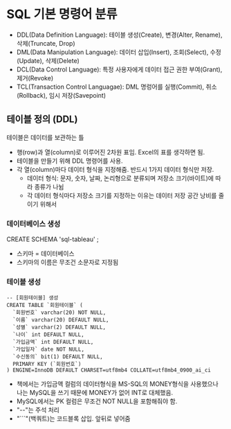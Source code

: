 # SQL 기본 명령어 분류
- DDL(Data Definition Language): 테이블 생성(Create), 변경(Alter, Rename), 삭제(Truncate, Drop)
- DML(Data Manipulation Language): 데이터 삽입(Insert), 조회(Select), 수정(Update), 삭제(Delete)
- DCL(Data Control Language): 특정 사용자에게 데이터 접근 권한 부여(Grant), 제거(Revoke)
- TCL(Transaction Control Languagae): DML 명렁어를 실행(Commit), 취소(Rollback), 임시 저장(Savepoint)

## 테이블 정의 (DDL)
테이블은 데이터를 보관하는 틀
- 행(row)과 열(column)로 이루어진 2차원 표임. Excel의 표를 생각하면 됨.
- 테이블을 만들기 위해 DDL 명령어를 사용.
- 각 열(column)마다 데이터 형식을 지정해줌. 반드시 1가지 데이터 형식만 저장.
  - 데이터 형식: 문자, 숫자, 날짜, 논리형으로 분류되며 저장소 크기(바이트)에 따라 종류가 나뉨
  - 각 데이터 형식마다 저장소 크기를 지정하는 이유는 데이터 저장 공간 낭비를 줄이기 위해서

### 데이터베이스 생성
CREATE SCHEMA 'sql-tableau' ;

- 스키마 = 데이터베이스
- 스키마의 이름은 무조건 소문자로 지정됨


### 테이블 생성
```
-- [회원테이블] 생성
CREATE TABLE `회원테이블` (
  `회원번호` varchar(20) NOT NULL,
  `이름` varchar(20) DEFAULT NULL,
  `성별` varchar(2) DEFAULT NULL,
  `나이` int DEFAULT NULL,
  `가입금액` int DEFAULT NULL,
  `가입일자` date NOT NULL,
  `수신동의` bit(1) DEFAULT NULL,
  PRIMARY KEY (`회원번호`)
) ENGINE=InnoDB DEFAULT CHARSET=utf8mb4 COLLATE=utf8mb4_0900_ai_ci
```
- 책에서는 가입금액 컬럼의 데이터형식을 MS-SQL의 MONEY형식을 사용했으나 나는 MySQL을 쓰기 때문에 MONEY가 없어 INT로 대체했음.
- MySQL에서는 PK 컬럼은 무조건 NOT NULL을 포함해줘야 함.
- "--"는 주석 처리
- "```"(백쿼트)는 코드블록 삽입. 앞뒤로 넣어줌
